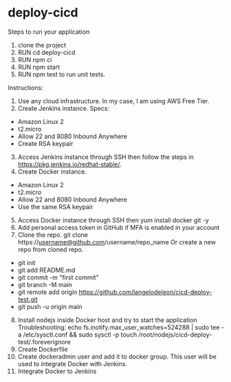 # deploy-cicd
Steps to run your application
1. clone the project
2. RUN cd deploy-cicd
3. RUN npm ci
4. RUN npm start
5. RUN npm test to run unit tests.

Instructions:
1. Use any cloud infrastructure. In my case, I am using AWS Free Tier.
2. Create Jenkins instance.
Specs:
- Amazon Linux 2
- t2.micro
- Allow 22 and 8080 Inbound Anywhere
- Create RSA keypair
3. Access Jenkins instance through SSH then follow the steps in https://pkg.jenkins.io/redhat-stable/.
4. Create Docker instance.
- Amazon Linux 2
- t2.micro
- Allow 22 and 8080 Inbound Anywhere
- Use the same RSA keypair
5. Access Docker instance through SSH then yum install docker git -y
6. Add personal access token in GitHub if MFA is enabled in your account
7. Clone the repo. git clone https://username@github.com/username/repo_name Or create a new repo from cloned repo.
- git init
- git add README.md
- git commit -m "first commit"
- git branch -M main
- git remote add origin https://github.com/langelodeleon/cicd-deploy-test.git
- git push -u origin main
8. Install nodejs inside Docker host and try to start the application
Troubleshooting:
echo fs.inotify.max_user_watches=524288 | sudo tee -a /etc/sysctl.conf && sudo sysctl -p
touch /root/nodejs/cicd-deploy-test/.foreverignore
9. Create Dockerfile
10. Create dockeradmin user and add it to docker group. This user will be used to integrate Docker with Jenkins.
11. Integrate Docker to Jenkins
